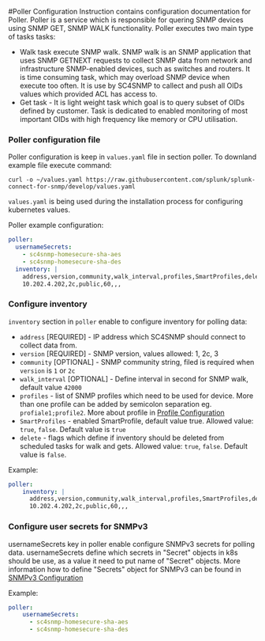 #Poller Configuration
Instruction contains configuration documentation for Poller. Poller is a service which is responsible for quering 
SNMP devices using SNMP GET, SNMP WALK functionality. Poller executes two main type of tasks tasks:

- Walk task execute SNMP walk. SNMP walk is an SNMP application that uses SNMP GETNEXT requests to 
collect SNMP data from network and infrastructure SNMP-enabled devices, such as switches and routers. It is time consuming task,
which may overload SNMP device when execute too often. It is use by SC4SNMP to callect and push all OIDs values which provided ACL has access to. 
- Get task - It is light weight task which goal is to query subset of OIDs defined by customer. Task is dedicated 
to enabled monitoring of most important OIDs with high frequency like memory or CPU utilisation.  

### Poller configuration file

Poller configuration is keep in `values.yaml` file in section poller.  To downland example file execute command:
```
curl -o ~/values.yaml https://raw.githubusercontent.com/splunk/splunk-connect-for-snmp/develop/values.yaml
```
`values.yaml` is being used during the installation process for configuring kubernetes values.

Poller example configuration:
```yaml
poller:
  usernameSecrets:
    - sc4snmp-homesecure-sha-aes
    - sc4snmp-homesecure-sha-des
  inventory: |
    address,version,community,walk_interval,profiles,SmartProfiles,delete
    10.202.4.202,2c,public,60,,,
```

### Configure inventory 
`inventory` section in `poller` enable to configure inventory for polling data:

- `address` [REQUIRED] - IP address which SC4SNMP should connect to collect data from.
- `version` [REQUIRED] - SNMP version, values allowed: 1, 2c, 3
- `community` [OPTIONAL] - SNMP community string, filed is required when `version` is `1` or `2c`
- `walk_interval` [OPTIONAL] - Define interval in second for SNMP walk, default value `42000`
- `profiles` - list of SNMP profiles which need to be used for device. More than one profile can be added by semicolon 
separation eg. `profiale1;profile2`. More about profile in [Profile Configuration](../scheduler-configuration/#configure-profile)
- `SmartProfiles` - enabled SmartProfile, default value true. Allowed value: `true`, `false`. Default value is `true` 
- `delete` - flags which define if inventory should be deleted from scheduled tasks for walk and gets. 
Allowed value: `true`, `false`. Default value is `false`.

Example:
```yaml
poller:
    inventory: |
      address,version,community,walk_interval,profiles,SmartProfiles,delete
      10.202.4.202,2c,public,60,,,
```

### Configure user secrets for SNMPv3 
usernameSecrets key in poller enable configure SNMPv3 secrets for polling data. usernameSecrets define which secrets 
in "Secret" objects in k8s should be use, as a value it need to put name of "Secret" objects. 
More information how to define "Secrets" object for SNMPv3 can be found in [SNMPv3 Configuration](snmpv3-configuration.md)

Example:
```yaml
poller:
    usernameSecrets:
      - sc4snmp-homesecure-sha-aes
      - sc4snmp-homesecure-sha-des
```   



